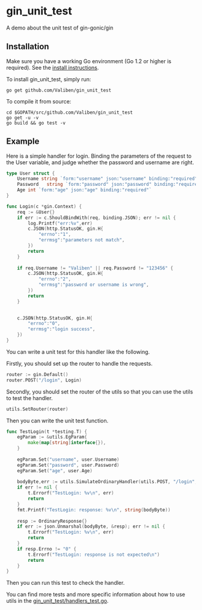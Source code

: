 gin_unit_test
========

A demo about the unit test of gin-gonic/gin

## Installation

Make sure you have a working Go environment (Go 1.2 or higher is required).
See the [install instructions](http://golang.org/doc/install.html).

To install gin_unit_test, simply run:

    go get github.com/Valiben/gin_unit_test

To compile it from source:

    cd $GOPATH/src/github.com/Valiben/gin_unit_test
    go get -u -v
    go build && go test -v

## Example

Here is a simple handler for login. Binding the parameters of the request to the User variable, and judge whether
 the password and username are right.

```go
type User struct {
	Username string `form:"username" json:"username" binding:"required"`
	Password   string `form:"password" json:"password" binding:"required"`
	Age int `form:"age" json:"age" binding:"required"`
}
```
```go
func Login(c *gin.Context) {
	req := &User{}
	if err := c.ShouldBindWith(req, binding.JSON); err != nil {
		log.Printf("err:%v",err)
		c.JSON(http.StatusOK, gin.H{
			"errno":"1",
			"errmsg":"parameters not match",
		})
		return
	}
	
	if req.Username != "Valiben" || req.Password != "123456" {
		c.JSON(http.StatusOK, gin.H{
			"errno":"2",
			"errmsg":"password or username is wrong",
		})
		return
	}
	

	c.JSON(http.StatusOK, gin.H{
		"errno":"0",
		"errmsg":"login success",
	})
}
```

You can write a unit test for this handler like the following.

Firstly, you should set up the router to handle the requests.

```go
router := gin.Default()
router.POST("/login", Login)
```
Secondly, you should set the router of the utils so that you can use the utils to test the handler.

```go
utils.SetRouter(router)
```
Then you can write the unit test function.

```go
func TestLogin(t *testing.T) {
	egParam := &utils.EgParam{
		make(map[string]interface{}),
	}
	
	egParam.Set("username", user.Username)
	egParam.Set("password", user.Password)
	egParam.Set("age", user.Age)
	
	bodyByte,err := utils.SimulateOrdinaryHandler(utils.POST, "/login", utils.Json, egParam)
	if err != nil {
		t.Errorf("TestLogin: %v\n", err)
		return
	}
	fmt.Printf("TestLogin: response: %v\n", string(bodyByte))
	
	resp := OrdinaryResponse{}
	if err := json.Unmarshal(bodyByte, &resp); err != nil {
		t.Errorf("TestLogin: %v\n", err)
		return
	}
	if resp.Errno != "0" {
		t.Errorf("TestLogin: response is not expected\n")
		return
	}
}
````

Then you can run this test to check the handler.

You can find more tests and more specific information about how to use utils in the [gin_unit_test/handlers_test.go](https://github.com/Valiben/gin_unit_test/blob/master/test/handlers_test.go).
